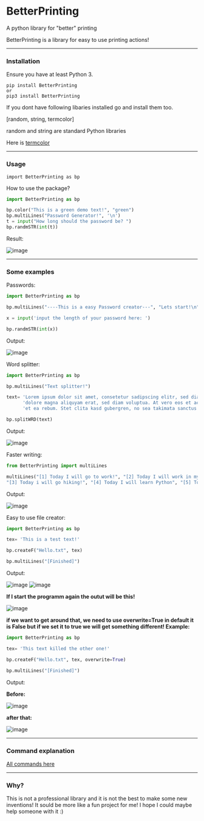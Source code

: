 # BetterPrinting
A python library for "better" printing 

BetterPrinting is a library for easy to use printing actions!

<hr>

### Installation

Ensure you have at least Python 3.

 ```
 pip install BetterPrinting
 or
 pip3 install BetterPrinting
 ```

If you dont have following libaries installed go and install them too.

[random, string, termcolor]

random and string are standard Python libraries

Here is 
<a href="https://pypi.org/project/termcolor/">termcolor</a>

<hr>

### Usage

 ```
import BetterPrinting as bp
 ```
 
How to use the package?

 ```Python
import BetterPrinting as bp

bp.color("This is a green demo text!", "green")
bp.multiLines("Password Generator!", '\n')
t = input("How long should the password be? ")
bp.randmSTR(int(t))
 
 ```
 
 Result:
 
![image](https://user-images.githubusercontent.com/83476809/122221733-dbf91700-ceb1-11eb-87ba-9310ece111e1.png)

<hr>

 ### Some examples
 
 Passwords:
 
 ```Python
 import BetterPrinting as bp

bp.multiLines("----This is a easy Password creator---", "Lets start!\n")

x = input('input the length of your password here: ')

bp.randmSTR(int(x)) 
 ```

Output:

![image](https://user-images.githubusercontent.com/83476809/121803530-69363480-cc42-11eb-9252-696a14bfc9d4.png)

Word splitter:

```Python
import BetterPrinting as bp

bp.multiLines("Text splitter!")

text= 'Lorem ipsum dolor sit amet, consetetur sadipscing elitr, sed diam nonumy eirmod tempor invidunt ut labore et ' \
      'dolore magna aliquyam erat, sed diam voluptua. At vero eos et accusam et justo duo dolores ' \
      'et ea rebum. Stet clita kasd gubergren, no sea takimata sanctus est Lorem ipsum dolor sit amet.'

bp.splitWRD(text)
```

Output:

![image](https://user-images.githubusercontent.com/83476809/121819941-30bd4780-cc90-11eb-9fe9-55d67e04396b.png)

Faster writing:

```Python
from BetterPrinting import multiLines

multiLines("[1] Today I will go to work!", "[2] Today I will work in my garden",
"[3] Today i will go hiking!", "[4] Today I will learn Python", "[5] Today I wíll just relax")
```

Output:

![image](https://user-images.githubusercontent.com/83476809/122222011-22e70c80-ceb2-11eb-94a2-89449fcb1dea.png)

Easy to use file creator:

```Python
import BetterPrinting as bp

tex= 'This is a test text!'

bp.createF("Hello.txt", tex)

bp.multiLines("[Finished]")
```

Output:

![image](https://user-images.githubusercontent.com/83476809/121820048-dec8f180-cc90-11eb-866d-4f6aa7d95a59.png)
![image](https://user-images.githubusercontent.com/83476809/121820057-e8eaf000-cc90-11eb-9b74-346be28073ef.png)

**If I start the programm again the outut will be this!**

![image](https://user-images.githubusercontent.com/83476809/122685718-77b9b880-d20d-11eb-8309-7e1644c3553a.png)

**if we want to get around that, we need to use overwrite=True in default it is False but if we set it to true we will get something different! Example:**

```Python
import BetterPrinting as bp

tex= 'This text killed the other one!'

bp.createF("Hello.txt", tex, overwrite=True)

bp.multiLines("[Finished]")

```
Output:

**Before:**

![image](https://user-images.githubusercontent.com/83476809/122685718-77b9b880-d20d-11eb-8309-7e1644c3553a.png)

**after that:**

![image](https://user-images.githubusercontent.com/83476809/122685815-1219fc00-d20e-11eb-8c60-c6607a5b96af.png)

<hr>

### Command explanation

<a href="https://github.com/Butter-mit-Brot/BetterPrinting/blob/main/Commands.md">All commands here</a>

<hr>

### Why?

This is not a professional library and it is not the best to make some new inventions!
It sould be more like a fun project for me!
I hope I could maybe help someone with it :)
